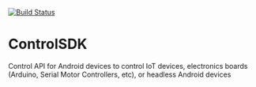 [![Build Status](https://app.bitrise.io/app/ae8aa5c99e71ca88/status.svg?token=JZQLgdt_X7c05LyelKtL_w&branch=master)](https://app.bitrise.io/app/ae8aa5c99e71ca88)
# ControlSDK
Control API for Android devices to control IoT devices, electronics boards (Arduino, Serial Motor Controllers, etc), or headless Android devices
